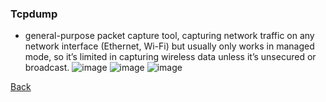 ### Tcpdump
- general-purpose packet capture tool, capturing network traffic on any network interface (Ethernet, Wi-Fi) but usually only works in managed mode, so it’s limited in capturing wireless data unless it’s unsecured or broadcast.
![image](https://github.com/user-attachments/assets/4e4ec85e-bb69-4e86-bcfc-5bb5b133acc2)
![image](https://github.com/user-attachments/assets/518a550d-7fa2-4560-b884-e024ef0caf68)
![image](https://github.com/user-attachments/assets/e6c44ba2-680b-4a7e-9bef-9e24d7338b6c)

[Back](../CyberSecurity101.md)
